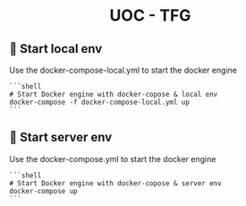 <h1 align="center">
  UOC - TFG
</h1>

## 🚀 Start local env

Use the docker-compose-local.yml to start the docker engine

    ```shell
    # Start Docker engine with docker-copose & local env
    docker-compose -f docker-compose-local.yml up
    ```


## 🚀 Start server env

Use the docker-compose.yml to start the docker engine

    ```shell
    # Start Docker engine with docker-copose & server env
    docker-compose up
    ```
